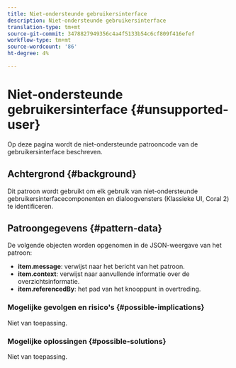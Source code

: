 ```yaml
---
title: Niet-ondersteunde gebruikersinterface
description: Niet-ondersteunde gebruikersinterface
translation-type: tm+mt
source-git-commit: 3478827949356c4a4f5133b54c6cf809f416efef
workflow-type: tm+mt
source-wordcount: '86'
ht-degree: 4%

---
```



# Niet-ondersteunde gebruikersinterface {#unsupported-user}

Op deze pagina wordt de niet-ondersteunde patrooncode van de gebruikersinterface beschreven.

## Achtergrond {#background}

Dit patroon wordt gebruikt om elk gebruik van niet-ondersteunde gebruikersinterfacecomponenten en dialoogvensters (Klassieke UI, Coral 2) te identificeren.

## Patroongegevens {#pattern-data}

De volgende objecten worden opgenomen in de JSON-weergave van het patroon:

* **item.message**: verwijst naar het bericht van het patroon.
* **item.context**: verwijst naar aanvullende informatie over de overzichtsinformatie.
* **item.referencedBy**: het pad van het knooppunt in overtreding.

### Mogelijke gevolgen en risico&#39;s {#possible-implications}

Niet van toepassing.

### Mogelijke oplossingen  {#possible-solutions}

Niet van toepassing.

